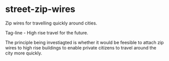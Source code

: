# street-zip-wires
Zip wires for travelling quickly around cities.

Tag-line - High rise travel for the future.

The principle being investiagted is whether it would be feesible to attach zip wires to high rise buildings to enable private citizens to travel around the city more quickly.
